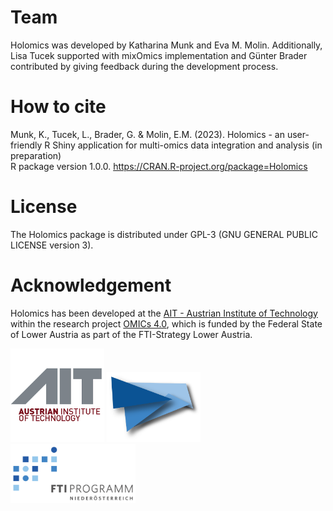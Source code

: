 # Team
Holomics was developed by Katharina Munk and Eva M. Molin. Additionally, Lisa Tucek supported with mixOmics implementation and Günter Brader contributed by giving feedback during the development process.

# How to cite
Munk, K., Tucek, L., Brader, G. & Molin, E.M. (2023). Holomics - an user-friendly R Shiny application for multi-omics data integration and analysis (in preparation)<br>
R package version 1.0.0. https://CRAN.R-project.org/package=Holomics

# License
The Holomics package is distributed under GPL-3 (GNU GENERAL PUBLIC LICENSE version 3).

# Acknowledgement
Holomics has been developed at the <a class='mixOmics-link' href="https://www.ait.ac.at/" rel="noreferrer noopener" target="_blank">AIT - Austrian Institute of Technology</a> within the research project <a class='mixOmics-link' href="https://metabolomics-ifa.boku.ac.at/omics40project/" rel="noreferrer noopener" target="_blank">OMICs 4.0</a>, which is funded by the Federal State of Lower Austria as part of the FTI-Strategy Lower Austria.

<img src="img/logo_ait.png" width="150px">
<img src="img/LogoOMICS.png" width="150px">

<img src="img/FTI-Programm_Logo.png" width="200px">